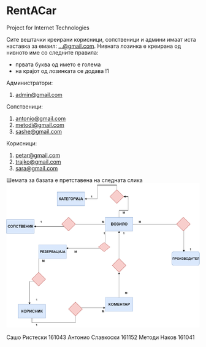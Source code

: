 # RentACar
Project for Internet Technologies 



Сите вештачки креирани корисници, сопственици и админи имаат иста наставка за емаил: ...@gmail.com.
Нивната лозинка е креирана од нивното име со следните правила:
- првата буква од  името е голема
- на крајот од лозинката се додава !1

Администратори:
1. admin@gmail.com

Сопственици:
1. antonio@gmail.com
2. metodi@gmail.com
3. sashe@gmail.com

Корисници:
1. petar@gmail.com
2. trajko@gmail.com
3. sara@gmail.com


Шемата за базата е претставена на следната слика
![Database](database.png)

Сашо Ристески 161043
Антонио Славкоски 161152
Методи Наков 161041
